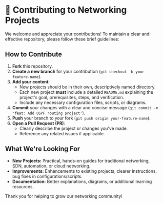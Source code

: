# 🤝 Contributing to Networking Projects

We welcome and appreciate your contributions! To maintain a clear and effective repository, please follow these brief guidelines:

## How to Contribute

1.  **Fork** this repository.
2.  **Create a new branch** for your contribution (`git checkout -b your-feature-name`).
3.  **Add your content**:
    *   New projects should be in their own, descriptively named directory.
    *   Each new project **must** include a detailed `README.md` explaining the project's goal, prerequisites, steps, and verification.
    *   Include any necessary configuration files, scripts, or diagrams.
4.  **Commit** your changes with a clear and concise message (`git commit -m 'feat: Add OSPF routing project'`).
5.  **Push** your branch to your fork (`git push origin your-feature-name`).
6.  **Open a Pull Request (PR)**:
    *   Clearly describe the project or changes you've made.
    *   Reference any related issues if applicable.

## What We're Looking For

*   **New Projects:** Practical, hands-on guides for traditional networking, SDN, automation, or cloud networking.
*   **Improvements:** Enhancements to existing projects, clearer instructions, bug fixes in configurations/scripts.
*   **Documentation:** Better explanations, diagrams, or additional learning resources.

Thank you for helping to grow our networking community!

